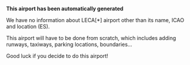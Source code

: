 **This airport has been automatically generated**

We have no information about LECA[*] airport other than its name, ICAO and location (ES).

This airport will have to be done from scratch, which includes adding runways, taxiways, parking locations, boundaries...

Good luck if you decide to do this airport!